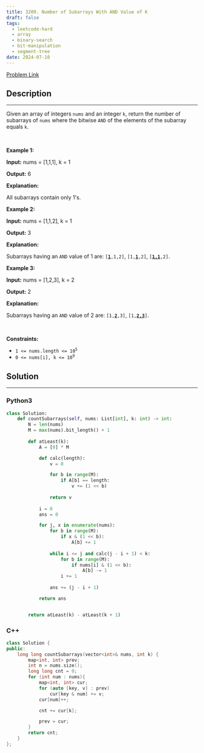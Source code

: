 ```yaml
---
title: 3209. Number of Subarrays With AND Value of K
draft: false
tags: 
  - leetcode-hard
  - array
  - binary-search
  - bit-manipulation
  - segment-tree
date: 2024-07-10
---
```


[Problem Link](https://leetcode.com/problems/number-of-subarrays-with-and-value-of-k/)

## Description

---
<p>Given an array of integers <code>nums</code> and an integer <code>k</code>, return the number of <span data-keyword="subarray-nonempty">subarrays</span> of <code>nums</code> where the bitwise <code>AND</code> of the elements of the subarray equals <code>k</code>.</p>

<p>&nbsp;</p>
<p><strong class="example">Example 1:</strong></p>

<div class="example-block">
<p><strong>Input:</strong> <span class="example-io">nums = [1,1,1], k = 1</span></p>

<p><strong>Output:</strong> <span class="example-io">6</span></p>

<p><strong>Explanation:</strong></p>

<p>All subarrays contain only 1&#39;s.</p>
</div>

<p><strong class="example">Example 2:</strong></p>

<div class="example-block">
<p><strong>Input:</strong> <span class="example-io">nums = [1,1,2], k = 1</span></p>

<p><strong>Output:</strong> <span class="example-io">3</span></p>

<p><strong>Explanation:</strong></p>

<p>Subarrays having an <code>AND</code> value of 1 are: <code>[<u><strong>1</strong></u>,1,2]</code>, <code>[1,<u><strong>1</strong></u>,2]</code>, <code>[<u><strong>1,1</strong></u>,2]</code>.</p>
</div>

<p><strong class="example">Example 3:</strong></p>

<div class="example-block">
<p><strong>Input:</strong> <span class="example-io">nums = [1,2,3], k = 2</span></p>

<p><strong>Output:</strong> <span class="example-io">2</span></p>

<p><strong>Explanation:</strong></p>

<p>Subarrays having an <code>AND</code> value of 2 are: <code>[1,<b><u>2</u></b>,3]</code>, <code>[1,<u><strong>2,3</strong></u>]</code>.</p>
</div>

<p>&nbsp;</p>
<p><strong>Constraints:</strong></p>

<ul>
	<li><code>1 &lt;= nums.length &lt;= 10<sup>5</sup></code></li>
	<li><code>0 &lt;= nums[i], k &lt;= 10<sup>9</sup></code></li>
</ul>


## Solution

---
### Python3
``` py title='number-of-subarrays-with-and-value-of-k'
class Solution:
    def countSubarrays(self, nums: List[int], k: int) -> int:
        N = len(nums)
        M = max(nums).bit_length() + 1
        
        def atLeast(k):
            A = [0] * M

            def calc(length):
                v = 0

                for b in range(M):
                    if A[b] == length:
                        v += (1 << b)
                
                return v
            
            i = 0
            ans = 0

            for j, x in enumerate(nums):
                for b in range(M):
                    if x & (1 << b):
                        A[b] += 1
                
                while i <= j and calc(j - i + 1) < k:
                    for b in range(M):
                        if nums[i] & (1 << b):
                            A[b] -= 1
                    i += 1
                
                ans += (j - i + 1)

            return ans


        return atLeast(k) - atLeast(k + 1)
```
### C++
``` cpp title='number-of-subarrays-with-and-value-of-k'
class Solution {
public:
    long long countSubarrays(vector<int>& nums, int k) {
        map<int, int> prev;
        int n = nums.size();
        long long cnt = 0;
        for (int num : nums){
            map<int, int> cur;
            for (auto [key, v] : prev)
                cur[key & num] += v;
            cur[num]++;

            cnt += cur[k];

            prev = cur;
        }
        return cnt;
    }
};
```

